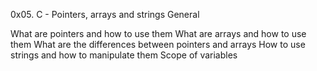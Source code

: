 0x05. C - Pointers, arrays and strings
General

What are pointers and how to use them
What are arrays and how to use them
What are the differences between pointers and arrays
How to use strings and how to manipulate them
Scope of variables
